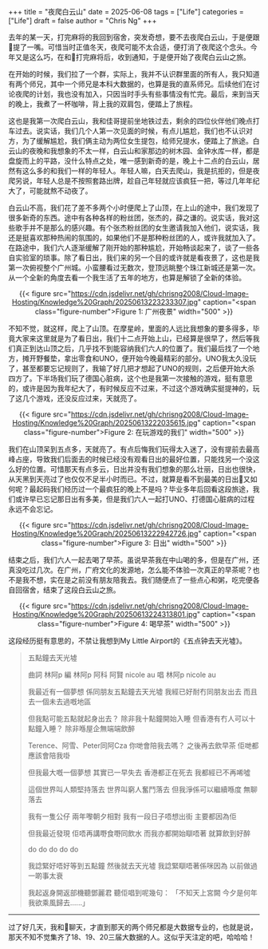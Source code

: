 +++
title = "夜爬白云山"
date = 2025-06-08
tags = ["Life"]
categories = ["Life"]
draft = false
author = "Chris Ng"
+++

去年的某一天，打完麻将的我回到宿舍，突发奇想，要不去夜爬白云山，于是便跟🌙提了一嘴。可惜当时正值冬天，夜爬可能不太合适，便打消了夜爬这个念头。今年又是这么巧，在和🌙打完麻将后，收到通知，于是便开始了夜爬白云山之旅。

在开始的时候，我们拉了一个群，实际上，我并不认识群里面的所有人，我只知道有两个师兄，其中一个师兄是本科大数据的，也算是我的直系师兄。后续他们在讨论夜爬的计划，我也没有加入，只因当时手头有些事情没有忙完。最后，来到当天的晚上，我煮了一杯咖啡，背上我的双肩包，便踏上了旅程。

这也是我第一次爬白云山，我和佳哥提前坐地铁过去，剩余的四位伙伴他们晚点打车过去。说实话，我们几个人第一次见面的时候，有点儿尴尬，我们也不认识对方，为了缓解尴尬，我们俩主动为两位女生提包，给师兄提水，便踏上了旅途。白云山的夜晚和我想象的不太一样，白云山和家那边的树木园、金钟水库一样，都是盘旋而上的平路，没什么特点之处，唯一感到新奇的是，晚上十二点的白云山，居然有这么多的和我们一样的年轻人。年轻人嘛，白天去爬山，我是抗拒的，但是夜爬另说，年轻人总是不按照套路出牌，趁自己年轻就应该疯狂一把，等过几年年纪大了，可能就熬不动夜了。

白云山不高，我们花了差不多两个小时便爬上了山顶，在上山的途中，我们发现了很多新奇的东西。途中有各种各样的粉丝团，张杰的，薛之谦的。说实话，我对这些歌手并不是那么的感兴趣。有个张杰粉丝团的女生邀请我加入他们，说实话，我还是挺喜欢那种热闹的氛围的，如果他们不是那种粉丝团的人，或许我就加入了。在路途中，我们六人逐渐缓解了刚开始的那种尴尬，开始畅谈起来了，谈了一些各自实验室的琐事。除了看日出，我们来的另一个目的或许就是看夜景了，这也是我第一次俯视整个广州城。小蛮腰看过无数次，登顶远眺整个珠江新城还是第一次。从一个全新的角度去看一个我生活了五年的地方，也算是解锁了全新的体验。

<style>.org-center { margin-left: auto; margin-right: auto; text-align: center; }</style>

<div class="org-center">

{{< figure src="https://cdn.jsdelivr.net/gh/chrisng2008/Cloud-Image-Hosting/Knowledge%20Graph/20250613223233307.jpg" caption="<span class=\"figure-number\">Figure 1: </span>广州夜景" width="500" >}}

</div>

不知不觉，就这样，爬上了山顶。在摩星岭，里面的人远比我想象的要多得多，毕竟大家来这里就是为了看日出，我们十二点开始上山，已经算是很早了，然后等我们真正到达山顶之后，几乎找不到能容纳我们六人的位置了。我们最后找了一个地方，摊开野餐垫，拿出零食和UNO，便开始今晚最精彩的部分。UNO我太久没玩了，甚至都要忘记规则了，我输了好几把才想起了UNO的规则，之后便开始大杀四方了。下半场我们玩了德国心脏病，这个也是我第一次接触的游戏，挺有意思的，或许是因为我年纪大了，有时候反应不过来，不过这个游戏确实挺提神的，玩了这几个游戏，还没反应过来，天就亮了。

<style>.org-center { margin-left: auto; margin-right: auto; text-align: center; }</style>

<div class="org-center">

{{< figure src="https://cdn.jsdelivr.net/gh/chrisng2008/Cloud-Image-Hosting/Knowledge%20Graph/20250613222035615.jpg" caption="<span class=\"figure-number\">Figure 2: </span>在玩游戏的我们" width="500" >}}

</div>

我们在山顶呆到五点多，天就亮了。有点后悔我们玩得太入迷了，没有提前去最高峰占座，导致我们后面去的时候已经没有观看日出的最好位置，只能找另一个没这么好的位置。可惜那天有点多云，日出并没有我们想象的那么壮丽，日出也很快，从天黑到天亮过了也仅仅不足半小时而已。不过，就算是看不到最美的日出🌄又如何呢？最起码我们经历过一个最疯狂的晚上不是吗？毕业多年后回看这段旅途，我们或许早已忘记那日出有多美，但是我们六人一起打UNO、打德国心脏病的过程永远不会忘记。

<style>.org-center { margin-left: auto; margin-right: auto; text-align: center; }</style>

<div class="org-center">

{{< figure src="https://cdn.jsdelivr.net/gh/chrisng2008/Cloud-Image-Hosting/Knowledge%20Graph/20250613222942726.jpg" caption="<span class=\"figure-number\">Figure 3: </span>日出" width="500" >}}

</div>

结束之后，我们六人一起去喝了早茶。虽说早茶我在中山喝的多，但是在广州，还真没吃过几次。在广州，广府文化的发源地，怎么能不体验一次真正的早茶呢？也不是我不想，实在是之前没有朋友陪我去。我们随便点了一些点心和粥，吃完便各自回宿舍，结束了这段白云山之旅。

<style>.org-center { margin-left: auto; margin-right: auto; text-align: center; }</style>

<div class="org-center">

{{< figure src="https://cdn.jsdelivr.net/gh/chrisng2008/Cloud-Image-Hosting/Knowledge%20Graph/20250613224313801.jpg" caption="<span class=\"figure-number\">Figure 4: </span>喝早茶" width="500" >}}

</div>

这段经历挺有意思的，不禁让我想到My Little Airport的《五点钟去天光墟》。

> 五點鐘去天光墟
>
> 曲詞 林阿p
> 編 林阿p 阿科 阿賢 nicole au
> 唱 林阿p nicole au
>
> 我最近有一個夢想
> 係同朋友五點鐘去天光墟
> 我經已好耐冇同朋友出去
> 而且去一個未去過嘅地區
>
> 但我點可能五點就起身出去？
> 除非我十點鐘開始入睡
> 但香港有冇人可以十點鐘入睡？
> 除非喺屋企無端端飲醉
>
> Terence、阿雪、Peter同阿Cza
> 你哋會陪我去嗎？
> 之後再去飲早茶
> 佢哋都應該會陪我啩
>
> 但我最大嘅一個夢想
> 其實已一早失去
> 香港都正在死去
> 我都經已不再唏噓
>
> 這個世界叫人類堅持落去
> 世界叫窮人奮鬥落去
> 但我淨係可以繼續喺度
> 無聊落去
>
> 我有一隻公仔
> 兩年嚟朝夕相對
> 我有一段日子唔想出街
> 主要都因為佢
>
> 但我最近發現
> 佢唔再講嘢食嘢同飲水
> 而我亦都開始瞓唔著
> 就算飲到好醉
>
> do do do do do
>
> 我諗緊好唔好等到五點鐘
> 然後就去天光墟
> 我諗緊瞓唔著係咪因為
> 以前做過一啲事太衰
>
> 我起返身開返部機聽鄧麗君
> 聽佢唱到呢幾句：
> 「不知天上宮闕 今夕是何年
> 我欲乘風歸去‥‥‥」

---

过了好几天，我和🌙聊天，才直到那天的两个师兄都是大数据专业的，也就是说，那天不知不觉集齐了18、19、20三届大数据的人。这似乎天注定的吧，哈哈哈！
